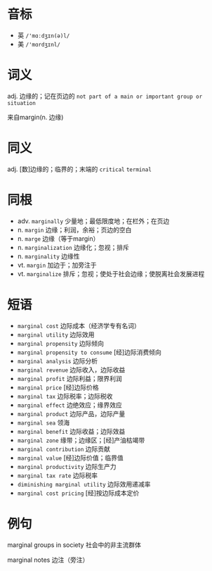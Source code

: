 # 音标

- 英 `/'mɑːdʒɪn(ə)l/`
- 美 `/'mɑrdʒɪnl/`

# 词义

adj. 边缘的；记在页边的
`not part of a main or important group or situation`



来自margin(n. 边缘)

# 同义

adj. [数]边缘的；临界的；末端的
`critical` `terminal`

# 同根

- adv. `marginally` 少量地；最低限度地；在栏外；在页边
- n. `margin` 边缘；利润，余裕；页边的空白
- n. `marge` 边缘（等于margin）
- n. `marginalization` 边缘化；忽视；排斥
- n. `marginality` 边缘性
- vt. `margin` 加边于；加旁注于
- vt. `marginalize` 排斥；忽视；使处于社会边缘；使脱离社会发展进程

# 短语

- `marginal cost` 边际成本（经济学专有名词）
- `marginal utility` 边际效用
- `marginal propensity` 边际倾向
- `marginal propensity to consume` [经]边际消费倾向
- `marginal analysis` 边际分析
- `marginal revenue` 边际收入，边际收益
- `marginal profit` 边际利益；限界利润
- `marginal price` [经]边际价格
- `marginal tax` 边际税率；边际税收
- `marginal effect` 边绝效应；缘界效应
- `marginal product` 边际产品，边际产量
- `marginal sea` 领海
- `marginal benefit` 边际收益；边际效益
- `marginal zone` 缘带；边缘区；[经]产油枯竭带
- `marginal contribution` 边际贡献
- `marginal value` [经]边际价值；临界值
- `marginal productivity` 边际生产力
- `marginal tax rate` 边际税率
- `diminishing marginal utility` 边际效用递减率
- `marginal cost pricing` [经]按边际成本定价

# 例句

marginal groups in society
社会中的非主流群体

marginal notes
边注（旁注）


